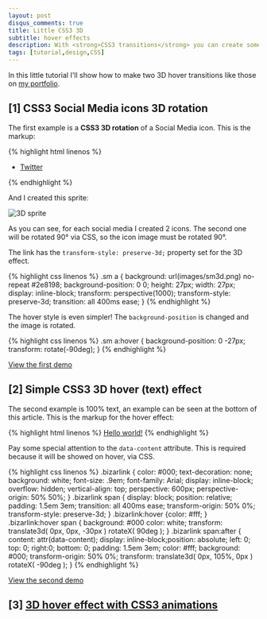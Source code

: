 ```yaml
---
layout: post
disqus_comments: true
title: Little CSS3 3D
subtitle: hover effects
description: With <strong>CSS3 transitions</strong> you can create some nice and subtle hover effects without too much effort. 
tags: [tutorial,design,CSS]
---
```

In this little tutorial I'll show how to make two 3D hover transitions like those on <a title="my portfolio" href="http://webbb.be" target="_blank">my portfolio</a>.

## [1] CSS3 Social Media icons 3D rotation
The first example is a <strong>CSS3 3D rotation</strong> of a Social Media icon. This is the markup:

{% highlight html linenos %}
<ul class="sm">
    <li>
        <a href="https://twitter.com/benoitboucart" target="_blank">
            <span>Twitter</span>
        </a>
    </li>
</ul>
{% endhighlight %}

And I created this sprite:

<img src="http://webbb.be/themes/webbb/images/sm3d.png" alt="3D sprite" />

As you can see, for each social media I created 2 icons. The second one will be rotated 90° via CSS, so the icon image must be rotated 90°.

The link has the <code>transform-style: preserve-3d;</code> property set for the 3D effect.

{% highlight css linenos %}
.sm a {
   background: url(images/sm3d.png) no-repeat #2e8198; 
   background-position: 0 0;
   height: 27px; width: 27px; 
   display: inline-block; 
   transform: perspective(1000);
   transform-style: preserve-3d; 
   transition: all 400ms ease;
}
{% endhighlight %}

The hover style is even simpler! The <code>background-position</code> is changed and the image is rotated.

{% highlight css linenos %}
.sm a:hover {
   background-position: 0 -27px;
   transform: rotate(-90deg);
}
{% endhighlight %}

<a class="btn-style" title="CSS3 3D Hover effects [1]" href="http://dabblet.com/gist/5231260" target="_blank">View the first demo</a>

## [2] Simple CSS3 3D hover (text) effect
The second example is 100% text, an example can be seen at the bottom of this article. This is the markup for the hover effect:

{% highlight html linenos %}
<a href="#"><span data-content="Hello world!">Hello world!</span></a>
{% endhighlight %}

Pay some special attention to the <code>data-content</code> attribute. This is required because it will be showed on hover, via CSS.

{% highlight css linenos %}
.bizarlink {
  color: #000; text-decoration: none; background: white;
  font-size: .9em; font-family: Arial;
  display: inline-block; overflow: hidden; vertical-align: top; 
  perspective: 600px; 
  perspective-origin: 50% 50%;
}
.bizarlink span {
  display: block; position: relative; padding: 1.5em 3em;
  transition: all 400ms ease;
  transform-origin: 50% 0%;
  transform-style: preserve-3d;
}
.bizarlink:hover {color: #fff; }
.bizarlink:hover span {
  background: #000 color: white;
  transform: translate3d( 0px, 0px, -30px ) rotateX( 90deg );
}
.bizarlink span:after {
    content: attr(data-content);
    display: inline-block;position: absolute; left: 0; top: 0; right:0; bottom: 0;
    padding: 1.5em 3em;
    color: #fff; background: #000; 
    transform-origin: 50% 0%;
    transform: translate3d( 0px, 105%, 0px ) rotateX( -90deg );
 }
{% endhighlight %}

<a class="btn-style" title="CSS3 3D Hover effects [1]" href="http://dabblet.com/gist/5231289" target="_blank">View the second demo</a>
<h2>[3] <a title="Making a balancing effect with CSS3 animations" href="http://webbb.be/blog/making-a-balancing-effect-with-css3-animations/">3D hover effect with CSS3 animations</a></h2>